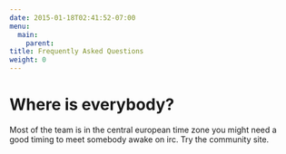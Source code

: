 ```yaml
---
date: 2015-01-18T02:41:52-07:00
menu:
  main:
    parent: 
title: Frequently Asked Questions
weight: 0
---
```

# Where is everybody?
Most of the team is in the central european time zone you might need a good timing to meet somebody awake on irc. Try the community site.



